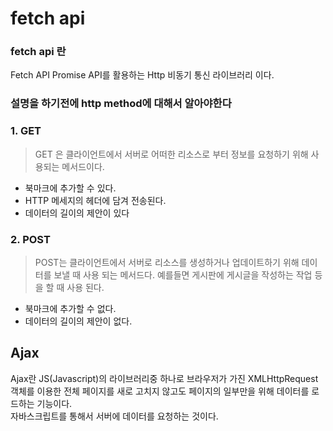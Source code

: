 # fetch api

### fetch api 란


Fetch API Promise API를 활용하는 Http 비동기 통신 라이브러리 이다.

### 설명을 하기전에 http method에 대해서 알아야한다

### 1. GET
> GET 은 클라이언트에서 서버로 어떠한 리소스로 부터 정보를 요청하기 위해 사용되는 메서드이다. 

-  북마크에 추가할 수 있다.
- HTTP 메세지의 헤더에 담겨 전송된다.
- 데이터의 길이의 제안이 있다

### 2. POST
> POST는 클라이언트에서 서버로 리소스를 생성하거나 업데이트하기 위해 데이터를 보낼 때 사용 되는 메서드다. 예를들면 게시판에 게시글을 작성하는 작업 등을 할 때 사용 된다.

- 북마크에 추가할 수 없다.
- 데이터의 길이의 제안이 없다.

## Ajax
Ajax란 JS(Javascript)의 라이브러리중 하나로 브라우저가 가진 XMLHttpRequest 객체를 이용한 전체 페이지를 새로 고치지 않고도 페이지의 일부만을 위해 데이터를 로드하는 기능이다.
<br>자바스크립트를 통해서 서버에 데이터를 요청하는 것이다.